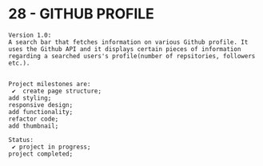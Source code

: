 # 28 - GITHUB PROFILE

    Version 1.0:
    A search bar that fetches information on various Github profile. It uses the Github API and it displays certain pieces of information regarding a searched users's profile(number of repsitories, followers etc.).


    Project milestones are:
     ✔  create page structure;
    add styling;
    responsive design;
    add functionality;
    refactor code;
    add thumbnail;

    Status:
     ✔ project in progress;
    project completed;
